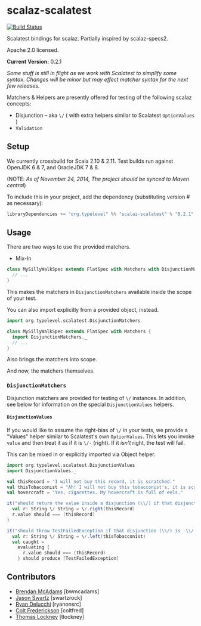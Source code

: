 scalaz-scalatest
================

[![Build Status](https://travis-ci.org/typelevel/scalaz-scalatest.svg?branch=master)](https://travis-ci.org/typelevel/scalaz-scalatest)

Scalatest bindings for scalaz.  Partially inspired by scalaz-specs2.

Apache 2.0 licensed.


**Current Version:** 0.2.1

*Some stuff is still in flight as we work with Scalatest to simplify some syntax. Changes will be minor but may effect matcher syntax for the next few releases.*

Matchers & Helpers are presently offered for testing of the following scalaz concepts:
* Disjunction – aka `\/` ( with extra helpers similar to Scalatest `OptionValues` )
* `Validation`

## Setup  

We currently crossbuild for Scala 2.10 & 2.11. Test builds run against OpenJDK 6 & 7, and OracleJDK 7 & 8.

(NOTE: *As of November 24, 2014, The project should be synced to Maven central*)

To include this in your project, add the dependency (substituting version # as necessary):

```sbt
libraryDependencies += "org.typelevel" %% "scalaz-scalatest" % "0.2.1" % test
```
## Usage

There are two ways to use the provided matchers. 

* Mix-In

```scala
class MySillyWalkSpec extends FlatSpec with Matchers with DisjunctionMatchers { 
  // ...
} 
```
This makes the matchers in `DisjunctionMatchers` available inside the scope of your test. 

You can also import explicitly from a provided object, instead.

```scala
import org.typelevel.scalatest.DisjunctionMatchers

class MySillyWalkSpec extends FlatSpec with Matchers { 
  import DisjunctionMatchers._
  // ...
}

```

Also brings the matchers into scope.

And now, the matchers themselves.

### `DisjunctionMatchers`

Disjunction matchers are provided for testing of `\/` instances. In addition, see below for information on the special `DisjunctionValues` helpers.

#### `DisjunctionValues`

If you would like to assume the right-bias of `\/` in your tests, we provide a "Values" helper similar to Scalatest's own `OptionValues`. This lets you invoke `value` and then treat it as if it is `\/-` (right). If it *isn't* right, the test will fail.

This can be mixed in or explicitly imported via Object helper.
```scala
import org.typelevel.scalatest.DisjunctionValues
import DisjunctionValues._

val thisRecord = "I will not buy this record, it is scratched."
val thisTobacconist = "Ah! I will not buy this tobacconist's, it is scratched."
val hovercraft = "Yes, cigarettes. My hovercraft is full of eels."

it("should return the value inside a disjunction (\\/) if that disjunction is \\/- (right)") {
  val r: String \/ String = \/.right(thisRecord)
  r.value should === (thisRecord)
}

it("should throw TestFailedException if that disjunction (\\/) is -\\/ (left) ") {
  val r: String \/ String = \/.left(thisTobacconist)
  val caught =
    evaluating {
      r.value should === (thisRecord)
    } should produce [TestFailedException]
```

## Contributors

* [Brendan McAdams](http://github.com/bwmcadams) [bwmcadams]
* [Jason Swartz](http://github.com/swartzrock) [swartzrock]
* [Ryan Delucchi](http://github.com/ryanonsrc) [ryanonsrc]
* [Colt Frederickson](http://github.com/coltfred) [coltfred]
* [Thomas Lockney](http://github.com/tlockney) [tlockney]
